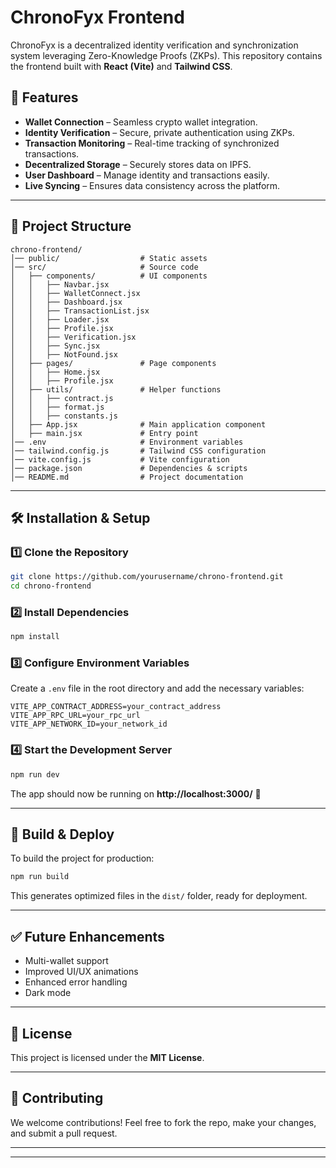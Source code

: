 # ChronoFyx Frontend

ChronoFyx is a decentralized identity verification and synchronization system leveraging Zero-Knowledge Proofs (ZKPs). This repository contains the frontend built with **React (Vite)** and **Tailwind CSS**.

## 🚀 Features

- **Wallet Connection** – Seamless crypto wallet integration.
- **Identity Verification** – Secure, private authentication using ZKPs.
- **Transaction Monitoring** – Real-time tracking of synchronized transactions.
- **Decentralized Storage** – Securely stores data on IPFS.
- **User Dashboard** – Manage identity and transactions easily.
- **Live Syncing** – Ensures data consistency across the platform.

---

## 💂️ Project Structure

```
chrono-frontend/
│── public/                  # Static assets
│── src/                     # Source code
│   ├── components/          # UI components
│   │   ├── Navbar.jsx
│   │   ├── WalletConnect.jsx
│   │   ├── Dashboard.jsx
│   │   ├── TransactionList.jsx
│   │   ├── Loader.jsx
│   │   ├── Profile.jsx
│   │   ├── Verification.jsx
│   │   ├── Sync.jsx
│   │   ├── NotFound.jsx
│   ├── pages/               # Page components
│   │   ├── Home.jsx
│   │   ├── Profile.jsx
│   ├── utils/               # Helper functions
│   │   ├── contract.js
│   │   ├── format.js
│   │   ├── constants.js
│   ├── App.jsx              # Main application component
│   ├── main.jsx             # Entry point
│── .env                     # Environment variables
│── tailwind.config.js       # Tailwind CSS configuration
│── vite.config.js           # Vite configuration
│── package.json             # Dependencies & scripts
│── README.md                # Project documentation
```

---

## 🛠 Installation & Setup

### 1️⃣ Clone the Repository
```sh
git clone https://github.com/yourusername/chrono-frontend.git
cd chrono-frontend
```

### 2️⃣ Install Dependencies
```sh
npm install
```

### 3️⃣ Configure Environment Variables  
Create a `.env` file in the root directory and add the necessary variables:
```env
VITE_APP_CONTRACT_ADDRESS=your_contract_address
VITE_APP_RPC_URL=your_rpc_url
VITE_APP_NETWORK_ID=your_network_id
```

### 4️⃣ Start the Development Server
```sh
npm run dev
```
The app should now be running on **http://localhost:3000/** 🚀

---

## 🏢 Build & Deploy

To build the project for production:
```sh
npm run build
```
This generates optimized files in the `dist/` folder, ready for deployment.

---

## ✅ Future Enhancements
- Multi-wallet support
- Improved UI/UX animations
- Enhanced error handling
- Dark mode

---

## 💜 License
This project is licensed under the **MIT License**.  

---

## 🤝 Contributing
We welcome contributions! Feel free to fork the repo, make your changes, and submit a pull request.  

---


---


